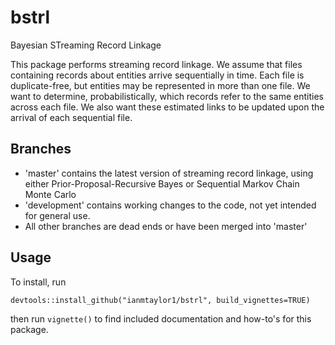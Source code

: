 # bstrl
Bayesian STreaming Record Linkage

This package performs streaming record linkage. We assume that files containing records about entities arrive sequentially in time. Each file is duplicate-free, 
but entities may be represented in more than one file. We want to determine, probabilistically, which records refer to the same entities across each file. We also want
these estimated links to be updated upon the arrival of each sequential file.

## Branches

* 'master' contains the latest version of streaming record linkage, using either Prior-Proposal-Recursive Bayes or Sequential Markov Chain Monte Carlo
* 'development' contains working changes to the code, not yet intended for general use.
* All other branches are dead ends or have been merged into 'master'

## Usage

To install, run

```
devtools::install_github("ianmtaylor1/bstrl", build_vignettes=TRUE)
```

then run `vignette()` to find included documentation and how-to's for this package.
